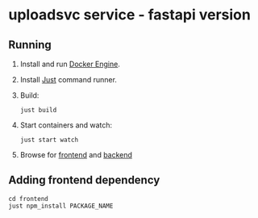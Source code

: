 # uploadsvc service - fastapi version

## Running

1. Install and run [Docker Engine](https://docs.docker.com/engine/install/).
2. Install [Just](https://github.com/casey/just) command runner.
3. Build:

    ```shell
    just build
    ```

4. Start containers and watch:

    ```shell
    just start watch
    ```

5. Browse for [frontend](http://localhost:5001/) and [backend](http://localhost:5000/) 

## Adding frontend dependency

```
cd frontend
just npm_install PACKAGE_NAME
```
